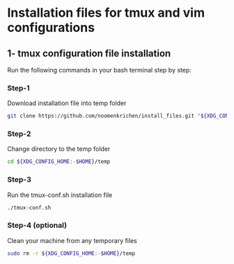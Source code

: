 # Installation files for tmux and vim configurations

## 1- tmux configuration file installation
Run the following commands in your bash terminal step by step:
### Step-1
Download installation file into temp folder
```bash
git clone https://github.com/noomenkrichen/install_files.git "${XDG_CONFIG_HOME:-$HOME}/temp"
```
### Step-2
Change directory to the temp folder
```bash
cd ${XDG_CONFIG_HOME:-$HOME}/temp
```
### Step-3
Run the tmux-conf.sh  installation file
```bash
./tmux-conf.sh
```
### Step-4 (optional)
Clean your machine from any temporary files
```bash
sudo rm -r ${XDG_CONFIG_HOME:-$HOME}/temp
```
